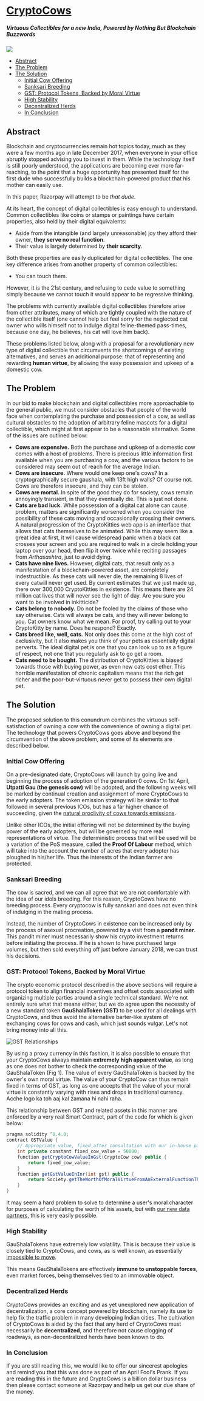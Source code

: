 # [CryptoCows](https://razorpay.com/cryptocows/)

##### Virtuous Collectibles for a new India, Powered by Nothing But Blockchain Buzzwords

![](banner.jpg)

  * [Abstract](#abstract)
  * [The Problem](#the-problem)
  * [The Solution](#the-solution)
    + [Initial Cow Offering](#initial-cow-offering)
    + [Sanksari Breeding](#sanksari-breeding)
    + [GST: Protocol Tokens, Backed by Moral Virtue](#gst-protocol-tokens-backed-by-moral-virtue)
    + [High Stability](#high-stability)
    + [Decentralized Herds](#decentralized-herds)
    + [In Conclusion](#in-conclusion)

## Abstract

Blockchain and cryptocurrencies remain hot topics today, much as they were a few months ago in late December 2017, when everyone in your office abruptly stopped advising you to invest in them. While the technology itself is still poorly understood, the applications are becoming ever more far-reaching, to the point that a huge opportunity has presented itself for the first dude who successfully builds a blockchain-powered product that his mother can easily use.

In this paper, Razorpay will attempt to be _that dude_.

At its heart, the concept of digital collectibles is easy enough to understand. Common collectibles like coins or stamps or paintings have certain properties, also held by their digital equivalents:

*   Aside from the intangible (and largely unreasonable) joy they afford their owner, **they serve no real function**.
*   Their value is largely determined by **their scarcity**.

Both these properties are easily duplicated for digital collectibles. The one key difference arises from another property of common collectibles:

*   You can touch them.

However, it is the 21st century, and refusing to cede value to something simply because we cannot touch it would appear to be regressive thinking.

The problems with currently available digital collectibles therefore arise from other attributes, many of which are tightly coupled with the nature of the collectible itself (one cannot help but feel sorry for the neglected cat owner who wills himself not to indulge digital feline-themed pass-times, because one day, he believes, his cat will love him back).

These problems listed below, along with a proposal for a revolutionary new type of digital collectible that circumvents the shortcomings of existing alternatives, and serves an additional purpose: that of representing and rewarding **human virtue**, by allowing the easy possession and upkeep of a domestic cow.

## The Problem

In our bid to make blockchain and digital collectibles more approachable to the general public, we must consider obstacles that people of the world face when contemplating the purchase and possession of a cow, as well as cultural obstacles to the adoption of arbitrary feline mascots for a digital collectible, which might at first appear to be a reasonable alternative. Some of the issues are outlined below:

*  **Cows are expensive.** Both the purchase and upkeep of a domestic cow comes with a host of problems. There is precious little information first available when you are purchasing a cow, and the various factors to be considered may seem out of reach for the average Indian.
*  **Cows are insecure.** Where would one keep one's cows? In a cryptographically secure gaushala, with 13ft high walls? Of course not. Cows are therefore insecure, and they can be stolen.
*  **Cows are mortal.** In spite of the good they do for society, cows remain annoyingly transient, in that they eventually die. This is just not done.
*  **Cats are bad luck.**  While possession of a digital cat alone can cause problem, matters are significantly worsened when you consider the possibility of these cats moving and occasionally crossing their owners. A natural progression of the CryptoKitties web app is an interface that allows that cats themselves to be animated. While this may seem like a great idea at first, it will cause widespread panic when a black cat crosses your screen and you are required to walk in a circle holding your laptop over your head, then flip it over twice while reciting passages from _Arthasashtra_, just to avoid dying.
*  **Cats have nine lives.** However, digital cats, that result only as a manifestation of a blockchain-powered asset, are completely indestructible. As these cats will never die, the remaining 8 lives of every catwill never get used. By current estimates that we just made up, there over 300,000 CryptoKitties in existence. This means there are 24 million cat lives that will never see the light of day. Are you sure you want to be involved in inkitticide?
*  **Cats belong to nobody.** Do not be fooled by the claims of those who say otherwise. Cats will always be cats, and they will never belong to you. Cat owners know what we mean. For proof, try calling out to your CryptoKitty by name. Does he respond? Exactly.
*  **Cats breed like, well, cats.** Not only does this come at the high cost of exclusivity, but it also makes you think of your pets as essentially digital perverts. The ideal digital pet is one that you can look up to as a figure of respect, not one that you regularly ask to go get a room.
*  **Cats need to be bought.** The distribution of CryptoKitties is biased towards those with buying power, as even new cats cost ether. This horrible manifestation of chronic capitalism means that the rich get richer and the poor-but-virtuous never get to possess their own digital pet.


## The Solution

The proposed solution to this conundrum combines the virtuous self-satisfaction of owning a cow with the convenience of owning a digital pet. The technology that powers CryptoCows goes above and beyond the circumvention of the above problem, and some of its elements are described below.


### Initial Cow Offering

On a pre-designated date, CryptoCows will launch by going live and beginning the process of adoption of the generation 0 cows. On 1st April, **Utpatti Gau (the genesis cow)** will be adopted, and the following weeks will be marked by continual creation and assignment of more CryptoCows to the early adopters. The token emission strategy will be similar to that followed in several previous ICOs, but has a far higher chance of succeeding, given the [natural proclivity of cows towards emissions](https://www.forbes.com/sites/samlemonick/2017/09/29/scientists-underestimated-how-bad-cow-farts-are/#c97912478a90).

Unlike other ICOs, the initial offering will not be determined by the buying power of the early adopters, but will be governed by more real representations of virtue. The deterministic process that will be used will be a variation of the PoS measure, called the **Proof Of Labour** method, which will take into the account the number of acres that every adopter has ploughed in his/her life. Thus the interests of the Indian farmer are protected.


### Sanksari Breeding

The cow is sacred, and we can all agree that we are not comfortable with the idea of our idols breeding. For this reason, CryptoCows have no breeding process. Every cryptocow is fully sanskari and does not even think of indulging in the mating process.

Instead, the number of CryptoCows in existence can be increased only by the process of asexual procreation, powered by a visit from a **pandit miner**. This pandit miner must necessarily show his crypto investment returns before initiating the process. If he is shown to have purchased large volumes, but then sold everything off just before January 2018, we can trust his decisions.


### GST: Protocol Tokens, Backed by Moral Virtue

The crypto economic protocol described in the above sections will require a protocol token to align financial incentives and offset costs associated with organizing multiple parties around a single technical standard. We're not entirely sure what that means either, but we do agree upon the necessity of a new standard token **GauShalaToken (GST)** to be used for all dealings with CryptoCows, and thus avoid the alternative barter-like system of exchanging cows for cows and cash, which just sounds vulgar. Let's not bring money into all this.

![GST Relationships](gst.png?raw=true "GST Relationships")

By using a proxy currency in this fashion, it is also possible to ensure that your CryptoCows always maintain **extremely high apparent value**, as long as one does not bother to check the corresponding value of the GauShalaToken (Fig 1). The value of every GauShalaToken is backed by the owner's own moral virtue. The value of your CryptoCow can thus remain fixed in terms of GST, as long as one accepts that the value of your moral virtue is constantly varying with rises and drops in traditional currency. Acche logo ka toh aaj kal zamana hi nahi raha.

This relationship between GST and related assets in this manner are enforced by a very real Smart Contract, part of the code for which is given below:


```java
pragma solidity ^0.4.0;
contract GSTValue {
    // Appropriate value, fixed after consultation with our in-house pandit from ShubhCron
    int private constant fixed_cow_value = 50000;
    function getCryptoCowValueInGst(CryptoCow cow) public {
        return fixed_cow_value;
    }
    function getGstValueInInr(int gst) public {
        return Society.getTheWorthOfMoralVirtueFromAnExternalFunctionThatTotallyWorks()*gst;
    }
}
```


It may seem a hard problem to solve to determine a user's moral character for purposes of calculating the worth of his assets, but with [our new data partners](https://cambridgeanalytica.org/), this is very easily possible. 


### High Stability

GauShalaTokens have extremely low volatility. This is because their value is closely tied to CryptoCows, and cows, as is well known, as essentially [impossible to move](https://youtu.be/VIg2qlngU18?t=1m14s).

This means GauShalaTokens are effectively **immune to unstoppable forces**, even market forces, being themselves tied to an immovable object.


### Decentralized Herds

CryptoCows provides an exciting and as yet unexplored new application of decentralization, a core concept powered by blockchain, namely its use to help fix the traffic problem in many developing Indian cities. The cultivation of CryptoCows is aided by the fact that any herd of CryptoCows must necessarily be **decentralized**, and therefore not cause clogging of roadways, as non-decentralized herds have been known to do.


### In Conclusion

If you are still reading this, we would like to offer our sincerest apologies and remind you that this was done as part of an April Fool's Prank. If you are reading this in the future and CryptoCows is a billion dollar business then please contact someone at Razorpay and help us get our due share of the money.